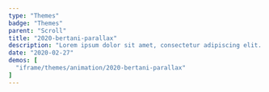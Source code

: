 ```yaml
---
type: "Themes"
badge: "Themes"
parent: "Scroll"
title: "2020-bertani-parallax"
description: "Lorem ipsum dolor sit amet, consectetur adipiscing elit. Nunc tempus laoreet leo sit amet iaculis."
date: "2020-02-27"
demos: [
  "iframe/themes/animation/2020-bertani-parallax"
]
---
```

